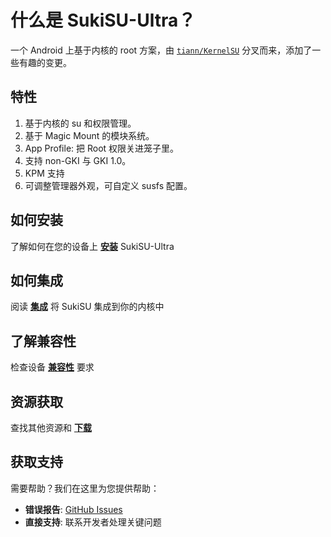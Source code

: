 # 什么是 SukiSU-Ultra？

一个 Android 上基于内核的 root 方案，由
[`tiann/KernelSU`](https://github.com/tiann/KernelSU)
分叉而来，添加了一些有趣的变更。

## 特性

1. 基于内核的 su 和权限管理。
2. 基于 Magic Mount 的模块系统。
3. App Profile: 把 Root 权限关进笼子里。
4. 支持 non-GKI 与 GKI 1.0。
5. KPM 支持
6. 可调整管理器外观，可自定义 susfs 配置。

## 如何安装

了解如何在您的设备上 **[安装](./installation)** SukiSU-Ultra

## 如何集成

阅读 **[集成](./how-to-integrate.md)** 将 SukiSU 集成到你的内核中

## 了解兼容性

检查设备 **[兼容性](./compatibility)** 要求

## 资源获取

查找其他资源和 **[下载](./links)**

## 获取支持

需要帮助？我们在这里为您提供帮助：

- **错误报告**:
  [GitHub Issues](https://github.com/SukiSU-Ultra/SukiSU-Ultra/issues)
- **直接支持**: 联系开发者处理关键问题
